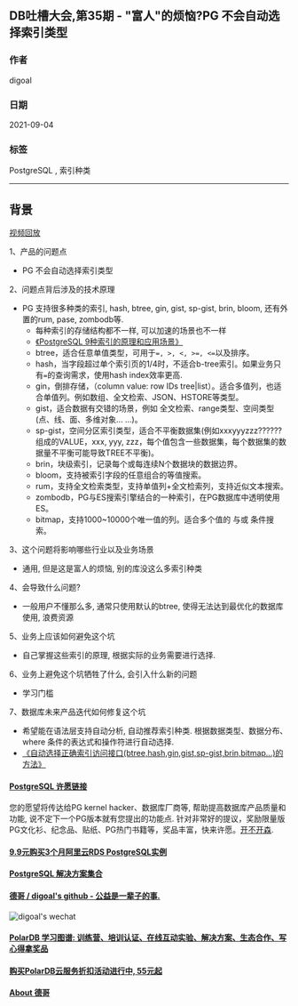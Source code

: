 ## DB吐槽大会,第35期 - "富人"的烦恼?PG 不会自动选择索引类型  
  
### 作者  
digoal  
  
### 日期  
2021-09-04  
  
### 标签  
PostgreSQL , 索引种类    
  
----  
  
## 背景  
[视频回放](https://www.bilibili.com/video/BV1ow411f7y9/)  
  
1、产品的问题点  
- PG 不会自动选择索引类型  
  
2、问题点背后涉及的技术原理  
- PG 支持很多种类的索引, hash, btree, gin, gist, sp-gist, brin, bloom, 还有外置的rum, pase, zombodb等.  
    - 每种索引的存储结构都不一样, 可以加速的场景也不一样  
    - [《PostgreSQL 9种索引的原理和应用场景》](../201706/20170627_01.md)    
    - btree，适合任意单值类型，可用于```=, >, <, >=, <=```以及排序。   
    - hash，当字段超过单个索引页的1/4时，不适合b-tree索引。如果业务只有```=```的查询需求，使用hash index效率更高.  
    - gin，倒排存储，（column value: row IDs tree|list）。适合多值列，也适合单值列。例如数组、全文检索、JSON、HSTORE等类型。   
    - gist，适合数据有交错的场景，例如 全文检索、range类型、空间类型(点、线、面、多维对象... ...)。    
    - sp-gist，空间分区索引类型，适合不平衡数据集(例如xxxyyyzzz??????组成的VALUE，xxx, yyy, zzz，每个值包含一些数据集，每个数据集的数据量不平衡可能导致TREE不平衡)。  
    - brin，块级索引，记录每个或每连续N个数据块的数据边界。    
    - bloom，支持被索引字段的任意组合的等值搜索。    
    - rum，支持全文检索类型，支持单值列+全文检索列，支持近似文本搜索。    
    - zombodb，PG与ES搜索引擎结合的一种索引，在PG数据库中透明使用ES。    
    - bitmap，支持1000~10000个唯一值的列。适合多个值的 与或 条件搜索。    
  
3、这个问题将影响哪些行业以及业务场景  
- 通用, 但是这是富人的烦恼, 别的库没这么多索引种类  
  
4、会导致什么问题?  
- 一般用户不懂那么多, 通常只使用默认的btree, 使得无法达到最优化的数据库使用, 浪费资源  
  
5、业务上应该如何避免这个坑  
- 自己掌握这些索引的原理, 根据实际的业务需要进行选择.   
  
6、业务上避免这个坑牺牲了什么, 会引入什么新的问题  
- 学习门槛  
  
7、数据库未来产品迭代如何修复这个坑  
- 希望能在语法层支持自动分析, 自动推荐索引种类. 根据数据类型、数据分布、where 条件的表达式和操作符进行自动选择.   
- [《自动选择正确索引访问接口(btree,hash,gin,gist,sp-gist,brin,bitmap...)的方法》](../201706/20170617_01.md)        
    
    
  
#### [PostgreSQL 许愿链接](https://github.com/digoal/blog/issues/76 "269ac3d1c492e938c0191101c7238216")
您的愿望将传达给PG kernel hacker、数据库厂商等, 帮助提高数据库产品质量和功能, 说不定下一个PG版本就有您提出的功能点. 针对非常好的提议，奖励限量版PG文化衫、纪念品、贴纸、PG热门书籍等，奖品丰富，快来许愿。[开不开森](https://github.com/digoal/blog/issues/76 "269ac3d1c492e938c0191101c7238216").  
  
  
#### [9.9元购买3个月阿里云RDS PostgreSQL实例](https://www.aliyun.com/database/postgresqlactivity "57258f76c37864c6e6d23383d05714ea")
  
  
#### [PostgreSQL 解决方案集合](https://yq.aliyun.com/topic/118 "40cff096e9ed7122c512b35d8561d9c8")
  
  
#### [德哥 / digoal's github - 公益是一辈子的事.](https://github.com/digoal/blog/blob/master/README.md "22709685feb7cab07d30f30387f0a9ae")
  
  
![digoal's wechat](../pic/digoal_weixin.jpg "f7ad92eeba24523fd47a6e1a0e691b59")
  
  
#### [PolarDB 学习图谱: 训练营、培训认证、在线互动实验、解决方案、生态合作、写心得拿奖品](https://www.aliyun.com/database/openpolardb/activity "8642f60e04ed0c814bf9cb9677976bd4")
  
  
#### [购买PolarDB云服务折扣活动进行中, 55元起](https://www.aliyun.com/activity/new/polardb-yunparter?userCode=bsb3t4al "e0495c413bedacabb75ff1e880be465a")
  
  
#### [About 德哥](https://github.com/digoal/blog/blob/master/me/readme.md "a37735981e7704886ffd590565582dd0")
  
